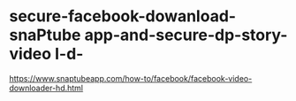 # secure-facebook-dowanload- snaPtube app-and-secure-dp-story-video I-d-
https://www.snaptubeapp.com/how-to/facebook/facebook-video-downloader-hd.html
